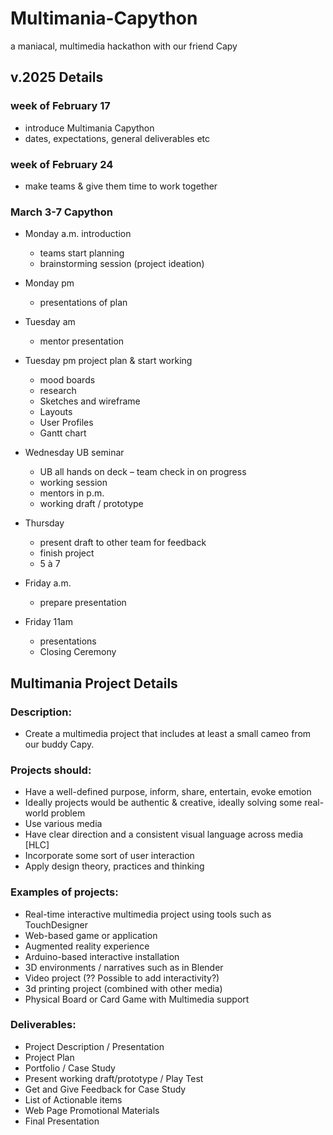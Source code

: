 # Multimania-Capython
a maniacal, multimedia hackathon with our friend Capy

## v.2025 Details
### week of February 17
  - introduce Multimania Capython
  - dates, expectations, general deliverables etc
 
### week of February 24
  - make teams & give them time to work together

### March 3-7 Capython 
- Monday a.m. introduction  
  - teams start planning  
  - brainstorming session (project ideation) 

- Monday pm
  - presentations of plan  

- Tuesday am
  - mentor presentation  

- Tuesday pm project plan & start working  
  - mood boards  
  - research  
  - Sketches and wireframe 
  - Layouts 
  - User Profiles 
  - Gantt chart
    
- Wednesday UB seminar  
  - UB all hands on deck – team check in on progress 
  - working session  
  - mentors in p.m.  
  - working draft / prototype
  
- Thursday  
  - present draft to other team for feedback  
  - finish project  
  - 5 à 7
    
- Friday a.m.
  - prepare presentation
  
- Friday 11am
  - presentations 
  - Closing Ceremony
 
## Multimania Project Details
### Description:  
- Create a multimedia project that includes at least a small cameo from our buddy Capy. 

### Projects should: 
- Have a well-defined purpose, inform, share, entertain, evoke emotion
- Ideally projects would be authentic & creative, ideally solving some real-world problem
- Use various media
- Have clear direction and a consistent visual language across media [HLC]
- Incorporate some sort of user interaction
- Apply design theory, practices and thinking 

### Examples of projects:
- Real-time interactive multimedia project using tools such as TouchDesigner
- Web-based game or application
- Augmented reality experience
- Arduino-based interactive installation
- 3D environments / narratives such as in Blender
- Video project (?? Possible to add interactivity?)
- 3d printing project (combined with other media)
- Physical Board or Card Game with Multimedia support

### Deliverables:
- Project Description / Presentation
- Project Plan
- Portfolio / Case Study
- Present working draft/prototype / Play Test
- Get and Give Feedback for Case Study
- List of Actionable items
- Web Page Promotional Materials
- Final Presentation


